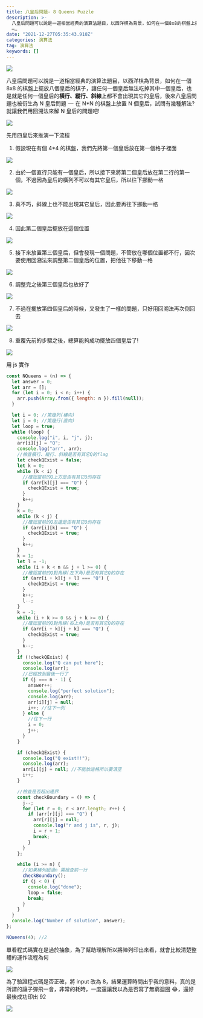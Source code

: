 ```yaml
---
title: 八皇后問題- 8 Queens Puzzle
description: >-
  八皇后問題可以說是一道相當經典的演算法題目，以西洋棋為背景，如何在一個8x8的棋盤上擺放八個皇后的棋子，讓任何一個皇后無法吃掉其中一個皇后，也是就是任何一個皇后的橫行、縱行、斜線上都不會出現其它的皇后，後來八皇后問題也被衍生為N皇后問題
  —…
date: "2021-12-27T05:35:43.910Z"
categories: 演算法
tag: 演算法
keywords: []
---
```


![](/img/1__Sc3JYk2kLI__T__j9fueGwtA.jpeg)

八皇后問題可以說是一道相當經典的演算法題目，以西洋棋為背景，如何在一個 8x8 的棋盤上擺放八個皇后的棋子，讓任何一個皇后無法吃掉其中一個皇后，也是就是任何一個皇后的**橫行、縱行、斜線**上都不會出現其它的皇后，後來八皇后問題也被衍生為 N 皇后問題  —  在 N\*N 的棋盤上放置 N 個皇后，試問有幾種解法?就讓我們用回溯法來解 N 皇后的問題吧!

![](/img/1__GnLAe1gY0xGm71jQefBrSw.png)

先用四皇后來推演一下流程

1.  假設現在有個 4\*4 的棋盤，我們先將第一個皇后放在第一個格子裡面

![](/img/1__AgLym8x5mpqmj2TzS8Xi7g.png)

2. 由於一個直行只能有一個皇后，所以接下來將第二個皇后放在第二行的第一個，不過因為皇后的橫列不可以有其它皇后，所以往下挪動一格

![](/img/1__atCfuFhZonoM4Rr65mIEeA.png)

3. 真不巧，斜線上也不能出現其它皇后，因此要再往下挪動一格

![](/img/1__EPX7mnGeYz9yeVFP6__x0aA.png)

4. 因此第二個皇后擺放在這個位置

![](/img/1__wcHoKzWfYokHy__pX9AIsIw.png)

5. 接下來放置第三個皇后，但會發現一個問題，不管放在哪個位置都不行，因次要使用回溯法來調整第二個皇后的位置，把他往下移動一格

![](/img/1__I8jWvi67J3gYu6RxCsw47g.png)

6. 調整完之後第三個皇后也放好了

![](/img/1__6xn2raq0Uqyo__K31UPgdwQ.png)

7. 不過在擺放第四個皇后的時候，又發生了一樣的問題，只好用回溯法再次倒回去

![](/img/1__yBACdLL7ZxFc1KL2f2dnqw.png)

8. 重覆先前的步驟之後，總算能夠成功擺放四個皇后了!

![](/img/1__PJtnnBprIOEkBCUd4W4eFQ.png)

用 js 實作

```javascript
const NQueens = (n) => {
  let answer = 0;
  let arr = [];
  for (let i = 0; i < n; i++) {
    arr.push(Array.from({ length: n }).fill(null));
  }

  let i = 0; //第幾列(橫向)
  let j = 0; //第幾行(直向)
  let loop = true;
  while (loop) {
    console.log("i", i, "j", j);
    arr[i][j] = "Q";
    console.log("arr", arr);
    //檢查橫行、縱行、斜線是否有其它Q的flag
    let checkQExist = false;
    let k = 0;
    while (k < i) {
      //確認當前的Q上方是否有其它Q的存在
      if (arr[k][j] === "Q") {
        checkQExist = true;
      }
      k++;
    }
    k = 0;
    while (k < j) {
      //確認當前的Q左邊是否有其它Q的存在
      if (arr[i][k] === "Q") {
        checkQExist = true;
      }
      k++;
    }
    k = 1;
    let l = -1;
    while (i + k < n && j + l >= 0) {
      //確認當前的Q對角線(左下角)是否有其它Q的存在
      if (arr[i + k][j + l] === "Q") {
        checkQExist = true;
      }
      k++;
      l--;
    }
    k = -1;
    while (i + k >= 0 && j + k >= 0) {
      //確認當前的Q對角線(右上角)是否有其它Q的存在
      if (arr[i + k][j + k] === "Q") {
        checkQExist = true;
      }
      k--;
    }
    if (!checkQExist) {
      console.log("Q can put here");
      console.log(arr);
      //已經放到最後一行了
      if (j === n - 1) {
        answer++;
        console.log("perfect solution");
        console.log(arr);
        arr[i][j] = null;
        i++; //往下一列
      } else {
        //往下一行
        i = 0;
        j++;
      }
    }

    if (checkQExist) {
      console.log("Q exist!!");
      console.log(arr);
      arr[i][j] = null; //不能放這格所以要清空
      i++;
    }

    //檢查是否超出邊界
    const checkBoundary = () => {
      j--;
      for (let r = 0; r < arr.length; r++) {
        if (arr[r][j] === "Q") {
          arr[r][j] = null;
          console.log("r and j is", r, j);
          i = r + 1;
          break;
        }
      }
    };

    while (i >= n) {
      //如果橫列超過n 需檢查前一行
      checkBoundary();
      if (j < 0) {
        console.log("done");
        loop = false;
        break;
      }
    }
  }
  console.log("Number of solution", answer);
};

NQueens(4); //2
```

單看程式碼實在是過於抽象，為了幫助理解所以將陣列印出來看，就會比較清楚整體的運作流程為何

![](/img/1__yjrnZ8zk5apVOkJq1F__4RQ.png)

為了驗證程式碼是否正確，將 input 改為 8，結果運算時間出乎我的意料，真的是所謂的讓子彈飛一會，非常的耗時，一度還讓我以為是否寫了無窮迴圈 😂，還好最後成功印出 92

![](/img/1__noQbd7YxFJ7XewwWc__yuCQ.png)
